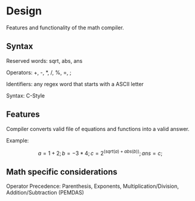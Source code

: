 # Design

Features and functionality of the math compiler.

## Syntax

Reserved words: sqrt, abs, ans

Operators: +, -, \*, /, %, =, ;

Identifiers: any regex word that starts with a ASCII letter

Syntax: C-Style

## Features

Compiler converts valid file of equations and functions into a valid answer.

Example:

```math
a = 1+2;
b = -3*4;

c = 2^(sqrt(a) + abs(b));

ans = c;
```

## Math specific considerations

Operator Precedence: Parenthesis, Exponents, Multiplication/Division, Addition/Subtraction (PEMDAS)
